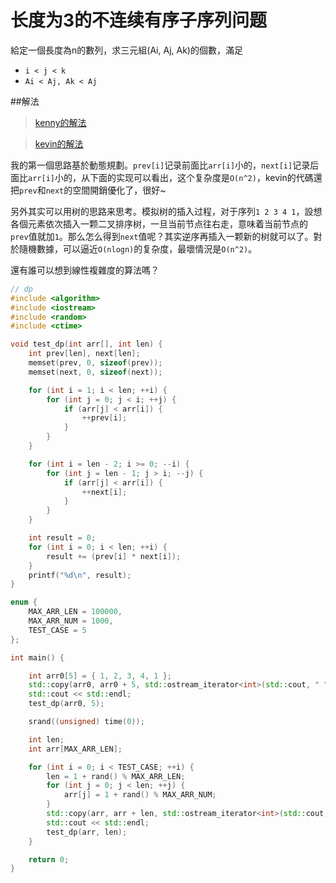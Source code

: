 长度为3的不连续有序子序列问题
====

給定一個長度為n的數列，求三元組(Ai, Aj, Ak)的個數，滿足

- ```i < j < k```
- ```Ai < Aj, Ak < Aj```


##解法

> [kenny的解法](https://github.com/philoprove/revolutionary-road/blob/master/mind-garden/ijk.md)

> [kevin的解法](https://github.com/chen8913w/Algo/blob/master/src/org/practice/middle/large/MiddleLargeOptimize.java)

我的第一個思路基於動態規劃。```prev[i]```记录前面比```arr[i]```小的，```next[i]```记录后面比```arr[i]```小的，从下面的实现可以看出，这个复杂度是```O(n^2)```，kevin的代碼還把```prev```和```next```的空間開銷優化了，很好~

另外其实可以用树的思路来思考。模拟树的插入过程，对于序列```1 2 3 4 1```，設想各個元素依次插入一颗二叉排序树，一旦当前节点往右走，意味着当前节点的```prev```值就加```1```。那么怎么得到```next```值呢？其实逆序再插入一颗新的树就可以了。對於隨機數據，可以逼近```O(nlogn)```的复杂度，最壞情況是```O(n^2)```。

還有誰可以想到線性複雜度的算法嗎？

```C++
// dp
#include <algorithm>
#include <iostream>
#include <random>
#include <ctime>

void test_dp(int arr[], int len) {
    int prev[len], next[len];
    memset(prev, 0, sizeof(prev));
    memset(next, 0, sizeof(next));

    for (int i = 1; i < len; ++i) {
        for (int j = 0; j < i; ++j) {
            if (arr[j] < arr[i]) {
                ++prev[i];
            }
        }
    }

    for (int i = len - 2; i >= 0; --i) {
        for (int j = len - 1; j > i; --j) {
            if (arr[j] < arr[i]) {
                ++next[i];
            }
        }
    }

    int result = 0;
    for (int i = 0; i < len; ++i) {
        result += (prev[i] * next[i]);
    }
    printf("%d\n", result);
}

enum {
    MAX_ARR_LEN = 100000,
    MAX_ARR_NUM = 1000,
    TEST_CASE = 5
};

int main() {

    int arr0[5] = { 1, 2, 3, 4, 1 };
    std::copy(arr0, arr0 + 5, std::ostream_iterator<int>(std::cout, " "));
    std::cout << std::endl;
    test_dp(arr0, 5);

    srand((unsigned) time(0));

    int len;
    int arr[MAX_ARR_LEN];

    for (int i = 0; i < TEST_CASE; ++i) {
        len = 1 + rand() % MAX_ARR_LEN;
        for (int j = 0; j < len; ++j) {
            arr[j] = 1 + rand() % MAX_ARR_NUM;
        }
        std::copy(arr, arr + len, std::ostream_iterator<int>(std::cout, " "));
        std::cout << std::endl;
        test_dp(arr, len);
    }

    return 0;
}
```
